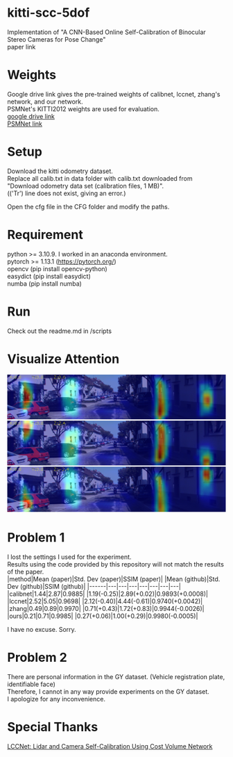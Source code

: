 # kitti-scc-5dof
Implementation of "A CNN-Based Online Self-Calibration of Binocular Stereo Cameras for Pose Change" </br>
paper link

# Weights
Google drive link gives the pre-trained weights of calibnet, lccnet, zhang's network, and our network. </br>
PSMNet's KITTI2012 weights are used for evaluation. </br>
[google drive link](https://drive.google.com/drive/folders/1nnsHzR9cECz9G1VA2lOsapzTY8ksQTI7?usp=drive_link) </br>
[PSMNet link](https://github.com/JiaRenChang/PSMNet)

# Setup
Download the kitti odometry dataset. </br>
Replace all calib.txt in data folder with calib.txt downloaded from "Download odometry data set (calibration files, 1 MB)". </br>
(('Tr') line does not exist, giving an error.) </br>

Open the cfg file in the CFG folder and modify the paths. </br>

# Requirement
python >= 3.10.9. I worked in an anaconda environment. </br>
pytorch >= 1.13.1 (https://pytorch.org/) </br>
opencv (pip install opencv-python) </br>
easydict (pip install easydict) </br>
numba (pip install numba) </br>

# Run
Check out the readme.md in /scripts

# Visualize Attention
![1](https://github.com/sjg918/kitti-scc-5dof/blob/main/results/000027left.png?raw=true)
![2](https://github.com/sjg918/kitti-scc-5dof/blob/main/results/000027left_.png?raw=true)
![3](https://github.com/sjg918/kitti-scc-5dof/blob/main/results/000027left__.png?raw=true)
</br>

# Problem 1
I lost the settings I used for the experiment.  </br>
Results using the code provided by this repository will not match the results of the paper.  </br>
|method|Mean (paper)|Std. Dev (paper)|SSIM (paper)| |Mean (github)|Std. Dev (github)|SSIM (github)| 
|------|---|---|---|---|---|---|---|
|calibnet|1.44|2.87|0.9885| |1.19(-0.25)|2.89(+0.02)|0.9893(+0.0008)|
|lccnet|2.52|5.05|0.9698| |2.12(-0.40)|4.44(-0.61)|0.9740(+0.0042)|
|zhang|0.49|0.89|0.9970| |0.71(+0.43)|1.72(+0.83)|0.9944(-0.0026)|
|ours|0.21|0.71|0.9985| |0.27(+0.06)|1.00(+0.29)|0.9980(-0.0005)|

I have no excuse. Sorry. </br>

# Problem 2
There are personal information in the GY dataset. (Vehicle registration plate, identifiable face) </br>
Therefore, I cannot in any way provide experiments on the GY dataset. </br>
I apologize for any inconvenience. </br>

# Special Thanks
[LCCNet: Lidar and Camera Self-Calibration Using Cost Volume Network](https://github.com/LvXudong-HIT/LCCNet)
